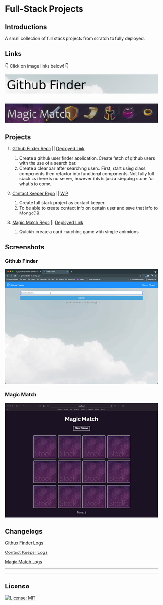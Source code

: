 # Full-Stack Projects

## Introductions
A small collection of full stack projects from scratch to fully deployed.

## Links
👇 Click on image links below! 👇

[![Github Finder](assets/githubfinder-splash.png)](https://githubfinder-ts.netlify.app/)


[![Magic Match](assets/magicmatch-splash.png)](https://serene-raman-79c0e2.netlify.app)
---

## Projects
<!-- GITHUB FINDER -->
[github-finder]: https://github.com/jsoomie/fullstack-projects/tree/main/github-finder
[github-finder-deployed]: https://githubfinder-ts.netlify.app/

<!-- CONTACT KEEPER -->
[contact-keeper]: https://github.com/jsoomie/fullstack-projects/tree/main/contact-keeper
[contact-keeper-deployed]: #

<!-- MAGIC MATCH -->
[magic-match]: https://github.com/jsoomie/fullstack-projects/tree/main/magic-match
[magic-match-deployed]: https://serene-raman-79c0e2.netlify.app

1. [Github Finder Repo][github-finder] || [Deployed Link][github-finder-deployed]
   1. Create a github user finder application. Create fetch of github users with the use of a search bar. 
   2. Create a clear bar after searching users. First, start using class components then refactor into functional components. Not fully full stack as there is no server, however this is just a stepping stone for what's to come.


2. [Contact Keeper Repo][contact-keeper] || [WIP][contact-keeper-deployed]
   1. Create full stack project as contact keeper. 
   2. To be able to create contact info on certain user and save that info to MongoDB.


3. [Magic Match Repo][magic-match] || [Deployed Link][magic-match-deployed]
   1. Quickly create a card matching game with simple animtions

## Screenshots
### Github Finder
![Github Finder](assets/githubfinder-screen.gif)

### Magic Match
![Magic Match](assets/magicmatch-screen.gif)

## Changelogs 
[Github Finder Logs](https://github.com/jsoomie/fullstack-projects/blob/main/github-finder/README.md)

[Contact Keeper Logs](https://github.com/jsoomie/fullstack-projects/blob/main/contact-keeper/README.md)

[Magic Match Logs](https://github.com/jsoomie/fullstack-projects/blob/main/magic-match/README.md)

---
---

## License
[![License: MIT](https://img.shields.io/badge/License-MIT-yellow.svg)](LICENSE)